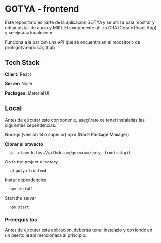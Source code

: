
# GOTYA - frontend
 
Este repositorio es parte de la aplicación GOTYA y se utiliza para mostrar y editar pistas de audio y MIDI. El componente utiliza CRA (Create React App) y se ejecuta localmente.

Funciona a la par con una API que se encuentra en el repositorio de protogotya-api: [![github](https://img.shields.io/badge/GitHub-100000?style=for-the-badge&logo=github&logoColor=white)](https://github.com/germaimo/protogotya-api)

## Tech Stack

**Client:** React

**Server:** Node

**Packages:** Material UI

## Local
Antes de ejecutar este componente, asegúrate de tener instaladas las siguientes dependencias:

Node.js (versión 14 o superior)
npm (Node Package Manager)

**Clonar el proyecto**

```bash
  git clone https://github.com/germaimo/gotya-frontend.git
```

Go to the project directory

```bash
  cd gotya-frontend
```

Install dependencies

```bash
  npm install
```

Start the server

```bash
  npm start
```

### Prerequisitos

Antes de ejecutar esta aplicacion, deberias tener instalado y corriendo en un puerto la api mencionada al principio.